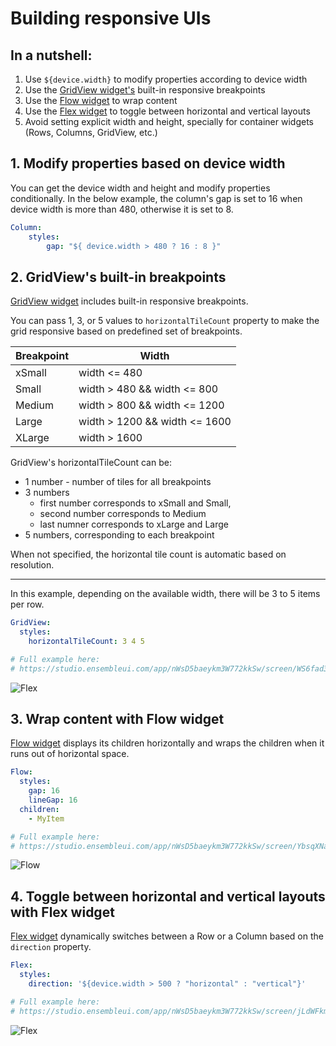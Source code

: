 # Building responsive UIs



## In a nutshell:

1. Use `${device.width}` to modify properties according to device width
2. Use the [GridView widget's](/widget-reference/gridview) built-in responsive breakpoints
3. Use the [Flow widget](/widget-reference/flow) to wrap content
4. Use the [Flex widget](/widget-reference/flex) to toggle between horizontal and vertical layouts
5. Avoid setting explicit width and height, specially for container widgets (Rows, Columns, GridView, etc.)


## 1. Modify properties based on device width

You can get the device width and height and modify properties conditionally. In the below example, the column's gap is set to 16 when device width is more than 480, otherwise it is set to 8.

```yaml
Column:
    styles:
        gap: "${ device.width > 480 ? 16 : 8 }"
```


## 2. GridView's built-in breakpoints

[GridView widget](/widget-reference/gridview) includes built-in responsive breakpoints. 

You can pass 1, 3, or 5 values to `horizontalTileCount` property to make the grid responsive based on predefined set of breakpoints.

| Breakpoint | Width |  
| --- | --- |
| xSmall | width <= 480 |
| Small  |  width > 480 && width <= 800 |
| Medium |  width > 800 && width <= 1200 |
| Large  |  width > 1200 && width <= 1600 |
| XLarge |  width > 1600 |

GridView's horizontalTileCount can be:

- 1 number - number of tiles for all breakpoints
- 3 numbers
    * first number corresponds to xSmall and Small,
    * second number corresponds to Medium
    * last numner corresponds to xLarge and Large
- 5 numbers, corresponding to each breakpoint

When not specified, the horizontal tile count is automatic based on resolution.

---

In this example, depending on the available width, there will be 3 to 5 items per row.

```yaml
GridView:
  styles:
    horizontalTileCount: 3 4 5

# Full example here:
# https://studio.ensembleui.com/app/nWsD5baeykm3W772kkSw/screen/WS6fad3K96prUBXM4Hde
```

![Flex](/images/responsive-grid.png)

## 3. Wrap content with Flow widget

[Flow widget](/widget-reference/flow) displays its children horizontally and wraps the children when it runs out of horizontal space.

```yaml
Flow:
  styles:
    gap: 16
    lineGap: 16
  children:
    - MyItem

# Full example here:
# https://studio.ensembleui.com/app/nWsD5baeykm3W772kkSw/screen/YbsqXNaXL5kpxKavlGKQ    
```

![Flow](/images/responsive-flow.png)

## 4. Toggle between horizontal and vertical layouts with Flex widget

[Flex widget](/widget-reference/flex) dynamically switches between a Row or a Column based on the `direction` property.

```yaml
Flex:
  styles:
    direction: '${device.width > 500 ? "horizontal" : "vertical"}'

# Full example here:
# https://studio.ensembleui.com/app/nWsD5baeykm3W772kkSw/screen/jLdWFkmrfgkhuaON568d

```

![Flex](/images/responsive-flex.png)
